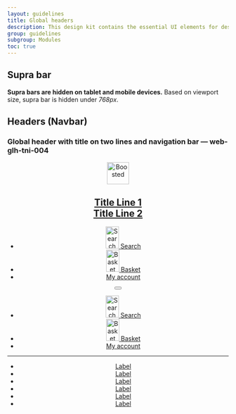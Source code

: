 ```yaml
---
layout: guidelines
title: Global headers
description: This design kit contains the essential UI elements for designing, prototyping and building Orange products and services on the web.
group: guidelines
subgroup: Modules
toc: true
---
```


<main>
  <div class="container">
    <h2 id="suprabar">Supra bar</h2>
    <p>
      <strong>Supra bars are hidden on tablet and mobile devices.</strong>
      Based on viewport size, supra bar is hidden under <var>768px</var>.
    </p>
  </div>
  </nav>
  <div class="container">
    <h2 id="navbar" class="mt-5">Headers (Navbar)</h2>
  </div>
  <div class="container">
    <h3 class="mt-5 h5">Global header with title on two lines and navigation bar — <a id="web-glh-tni-004" class="ui-kit-id">web-glh-tni-004</a></h3>
  </div>
  <header>
    <nav class="navbar navbar-dark bg-dark navbar-expand-md" role="navigation">
      <div class="container-lg flex-sm-wrap">
        <a class="navbar-brand" href="#">
          <img src="/docs/5.0/assets/brand/orange-logo.svg" width="50" height="50" role="img" alt="Boosted" loading="lazy">
          <h2 class="h4" id="two-line-title-2">
            <span class="align-self-end">Title Line 1<br>Title Line 2</span>
          </h2>
        </a>
        <ul class="navbar-nav ml-auto d-md-none flex-row ml-auto">
          <li class="nav-item">
            <a href="#" class="nav-link nav-icon">
              <img src="/docs/5.0/assets/img/boosted-search.svg" width="30" height="50" role="img" alt="Search" loading="lazy">
              <span class="visually-hidden">Search</span>
            </a>
          </li>
          <li class="nav-item">
            <a href="#" class="nav-link nav-icon">
              <img src="/docs/5.0/assets/img/boosted-buy.svg" width="30" height="50" role="img" alt="Basket" loading="lazy">
              <span class="visually-hidden">Basket</span>
            </a>
          </li>
          <li class="nav-item">
            <a href="#" class="nav-link nav-icon svg-avatar">
            <span class="visually-hidden">My account</span>
            </a>
          </li>
        </ul>
        <button class="navbar-toggler" type="button" data-bs-toggle="collapse" data-bs-target="#global-header-title-nav-2" aria-controls="global-header-title-nav-2" aria-expanded="false" aria-label="Toggle navigation">
          <span class="navbar-toggler-icon"></span>
        </button>
        <ul class="navbar-nav ml-auto d-none d-md-flex">
          <li class="nav-item">
            <a href="#" class="nav-link nav-icon">
              <img src="/docs/5.0/assets/img/boosted-search.svg" width="30" height="50" role="img" alt="Search" loading="lazy">
              <span class="visually-hidden">Search</span>
            </a>
          </li>
          <li class="nav-item">
            <a href="#" class="nav-link nav-icon">
              <img src="/docs/5.0/assets/img/boosted-buy.svg" width="30" height="50" role="img" alt="Basket" loading="lazy">
              <span class="visually-hidden">Basket</span>
            </a>
          </li>
          <li class="nav-item">
            <a href="#" class="nav-link nav-icon svg-avatar">
            <span class="visually-hidden">My account</span>
            </a>
          </li>
        </ul>
        </ul>
      </div>
    </nav>
    <div class="navbar navbar-dark bg-dark navbar-expand-md bg-dark flex-sm-wrap p-0">
      <hr class="w-100 m-0 d-none d-md-block border-700">
      <div class="container-lg border-bottom">
        <div class="navbar-collapse collapse pb-1" id="global-header-title-nav-2">
          <ul class="navbar-nav">
            <li class="nav-item"><a class="nav-link active" href="#">Label</a></li>
            <li class="nav-item"><a class="nav-link" href="#">Label</a></li>
            <li class="nav-item"><a class="nav-link" href="#">Label</a></li>
            <li class="nav-item"><a class="nav-link" href="#">Label</a></li>
            <li class="nav-item"><a class="nav-link" href="#">Label</a></li>
            <li class="nav-item"><a class="nav-link" href="#">Label</a></li>
          </ul>
        </div>
      </div>
    </div>
  </header>
</main>